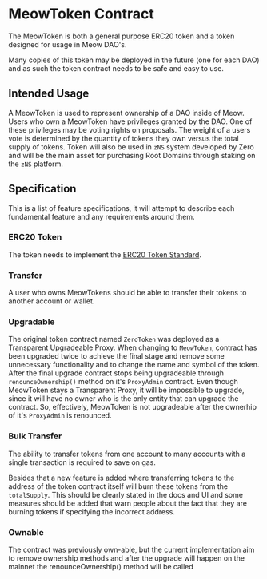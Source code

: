 # MeowToken Contract

The MeowToken is both a general purpose ERC20 token and a token designed for usage in Meow DAO's.

Many copies of this token may be deployed in the future (one for each DAO) and as such the token contract needs to be safe and easy to use.

## Intended Usage

A MeowToken is used to represent ownership of a DAO inside of Meow.
Users who own a MeowToken have privileges granted by the DAO.
One of these privileges may be voting rights on proposals.
The weight of a users vote is determined by the quantity of tokens they own versus the total supply of tokens.
Token will also be used in `zNS` system developed by Zero and will be the main asset for purchasing Root Domains
through staking on the `zNS` platform.

## Specification

This is a list of feature specifications, it will attempt to describe each fundamental feature and any requirements around them.

### ERC20 Token

The token needs to implement the [ERC20 Token Standard](https://eips.ethereum.org/EIPS/eip-20).

### Transfer

A user who owns MeowTokens should be able to transfer their tokens to another account or wallet.

### Upgradable

The original token contract named `ZeroToken` was deployed as a Transparent Upgradeable Proxy.
When changing to `MeowToken`, contract has been upgraded twice to achieve the final stage and remove
some unnecessary functionality and to change the name and symbol of the token. After the final upgrade
contract stops being upgradeable through `renounceOwnership()` method on it's `ProxyAdmin` contract.
Even though MeowToken stays a Transparent Proxy, it will be impossible to upgrade, since it will have no owner
who is the only entity that can upgrade the contract. So, effectively, MeowToken is not upgradeable
after the ownerhip of it's `ProxyAdmin` is renounced.

### Bulk Transfer

The ability to transfer tokens from one account to many accounts with a single transaction is required to save on gas.

Besides that a new feature is added where transferring tokens to the address of the token contract itself
will burn these tokens from the `totalSupply`. This should be clearly stated in the docs and UI and some
measures should be added that warn people about the fact that they are burning tokens if specifying the incorrect address.

### Ownable

The contract was previously own-able, but the current implementation aim to remove ownership methods and after the upgrade will happen on the mainnet the renounceOwnership() method will be called 
